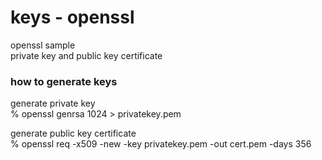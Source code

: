 keys - openssl
===============

openssl sample <br/>
private key and public key certificate <br/>

### how to generate keys

generate private key <br/>
% openssl genrsa 1024 > privatekey.pem <br/>

generate public key certificate <br/>
% openssl req -x509 -new -key privatekey.pem -out cert.pem -days 356 <br/>

